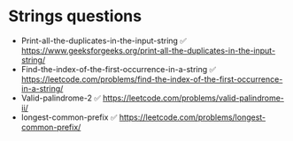# Strings questions

* Print-all-the-duplicates-in-the-input-string ✅ https://www.geeksforgeeks.org/print-all-the-duplicates-in-the-input-string/  
* Find-the-index-of-the-first-occurrence-in-a-string ✅ https://leetcode.com/problems/find-the-index-of-the-first-occurrence-in-a-string/
* Valid-palindrome-2 ✅ https://leetcode.com/problems/valid-palindrome-ii/
* longest-common-prefix ✅ https://leetcode.com/problems/longest-common-prefix/